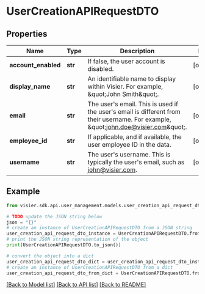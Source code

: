 # UserCreationAPIRequestDTO


## Properties

Name | Type | Description | Notes
------------ | ------------- | ------------- | -------------
**account_enabled** | **str** | If false, the user account is disabled. | [optional] 
**display_name** | **str** | An identifiable name to display within Visier. For example, \&quot;John Smith\&quot;. | [optional] 
**email** | **str** | The user&#39;s email. This is used if the user&#39;s email is different from their username. For example, \&quot;john.doe@visier.com\&quot;. | [optional] 
**employee_id** | **str** | If applicable, and if available, the user employee ID in the data. | [optional] 
**username** | **str** | The user&#39;s username. This is typically the user&#39;s email, such as john@visier.com. | [optional] 

## Example

```python
from visier.sdk.api.user_management.models.user_creation_api_request_dto import UserCreationAPIRequestDTO

# TODO update the JSON string below
json = "{}"
# create an instance of UserCreationAPIRequestDTO from a JSON string
user_creation_api_request_dto_instance = UserCreationAPIRequestDTO.from_json(json)
# print the JSON string representation of the object
print(UserCreationAPIRequestDTO.to_json())

# convert the object into a dict
user_creation_api_request_dto_dict = user_creation_api_request_dto_instance.to_dict()
# create an instance of UserCreationAPIRequestDTO from a dict
user_creation_api_request_dto_from_dict = UserCreationAPIRequestDTO.from_dict(user_creation_api_request_dto_dict)
```
[[Back to Model list]](../README.md#documentation-for-models) [[Back to API list]](../README.md#documentation-for-api-endpoints) [[Back to README]](../README.md)


